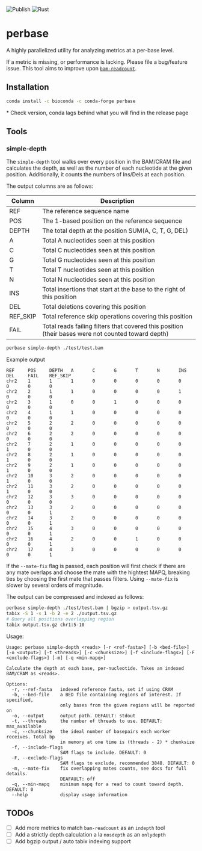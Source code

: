 ![Publish](https://github.com/sstadick/perbase/workflows/Publish/badge.svg)
![Rust](https://github.com/sstadick/perbase/workflows/Rust/badge.svg)
# perbase

A highly parallelized utility for analyzing metrics at a per-base level.

If a metric is missing, or performance is lacking. Please file a bug/feature issue. This tool aims to improve upon [`bam-readcount`](https://github.com/genome/bam-readcount).

## Installation

```bash
conda install -c bioconda -c conda-forge perbase
```

\* Check version, conda lags behind what you will find in the release page

## Tools

### simple-depth

The `simple-depth` tool walks over every position in the BAM/CRAM file and calculates the depth, as well as the number of each nucleotide at the given position. Additionally, it counts the numbers of Ins/Dels at each position.

The output columns are as follows:

| Column   | Description                                                                                        |
| -------- | -------------------------------------------------------------------------------------------------- |
| REF      | The reference sequence name                                                                        |
| POS      | The 1-based position on the reference sequence                                                     |
| DEPTH    | The total depth at the position SUM(A, C, T, G, DEL)                                               |
| A        | Total A nucleotides seen at this position                                                          |
| C        | Total C nucleotides seen at this position                                                          |
| G        | Total G nucleotides seen at this position                                                          |
| T        | Total T nucleotides seen at this position                                                          |
| N        | Total N nucleotides seen at this position                                                          |
| INS      | Total insertions that start at the base to the right of this position                              |
| DEL      | Total deletions covering this position                                                             |
| REF_SKIP | Total reference skip operations covering this position                                             |
| FAIL     | Total reads failing filters that covered this position (their bases were not counted toward depth) |

```bash
perbase simple-depth ./test/test.bam
```

Example output

```text
REF     POS     DEPTH   A       C       G       T       N       INS     DEL     FAIL    REF_SKIP
chr2    1       1       1       0       0       0       0       0       0       0       0
chr2    2       1       1       0       0       0       0       1       0       0       0
chr2    3       1       0       0       1       0       0       0       0       0       0
chr2    4       1       1       0       0       0       0       0       0       0       0
chr2    5       2       2       0       0       0       0       0       0       0       0
chr2    6       2       2       0       0       0       0       0       0       0       0
chr2    7       2       1       0       0       0       0       0       1       0       0
chr2    8       2       1       0       0       0       0       0       1       0       0
chr2    9       2       1       0       0       0       0       0       1       0       0
chr2    10      3       2       0       0       0       0       0       1       0       0
chr2    11      3       2       0       0       0       0       0       1       0       0
chr2    12      3       3       0       0       0       0       0       0       0       0
chr2    13      3       2       0       0       0       0       0       0       0       1
chr2    14      3       2       0       0       0       0       0       0       0       1
chr2    15      4       3       0       0       0       0       0       0       0       1
chr2    16      4       2       0       0       1       0       0       0       0       1
chr2    17      4       3       0       0       0       0       0       0       0       1
```

If the `--mate-fix` flag is passed, each position will first check if there are any mate overlaps and choose the mate with the hightest MAPQ, breaking ties by choosing the first mate that passes filters. Using `--mate-fix` is slower by several orders of magnitude.

The output can be compressed and indexed as follows:

```bash
perbase simple-depth ./test/test.bam | bgzip > output.tsv.gz
tabix -S 1 -s 1 -b 2 -e 2 ./output.tsv.gz
# Query all positions overlapping region
tabix output.tsv.gz chr1:5-10
```

Usage:

```text
Usage: perbase simple-depth <reads> [-r <ref-fasta>] [-b <bed-file>] [-o <output>] [-t <threads>] [-c <chunksize>] [-f <include-flags>] [-F <exclude-flags>] [-m] [-q <min-mapq>]

Calculate the depth at each base, per-nucleotide. Takes an indexed BAM/CRAM as <reads>.

Options:
  -r, --ref-fasta   indexed reference fasta, set if using CRAM
  -b, --bed-file    a BED file containing regions of interest. If specified,
                    only bases from the given regions will be reported on
  -o, --output      output path. DEFAULT: stdout
  -t, --threads     the number of threads to use. DEFAULT: max_available
  -c, --chunksize   the ideal number of basepairs each worker receives. Total bp
                    in memory at one time is (threads - 2) * chunksize
  -f, --include-flags
                    SAM flags to include. DEFAULT: 0
  -F, --exclude-flags
                    SAM flags to exclude, recommended 3848. DEFAULT: 0
  -m, --mate-fix    fix overlapping mates counts, see docs for full details.
                    DEAFAULT: off
  -q, --min-mapq    minimum mapq for a read to count toward depth. DEFAULT: 0
  --help            display usage information
```

## TODOs

- [ ] Add more metrics to match `bam-readcount` as an `indepth` tool
- [ ] Add a strictly depth calculation a la `mosdepth` as an `onlydepth`
- [ ] Add bgzip output / auto tabix indexing support
